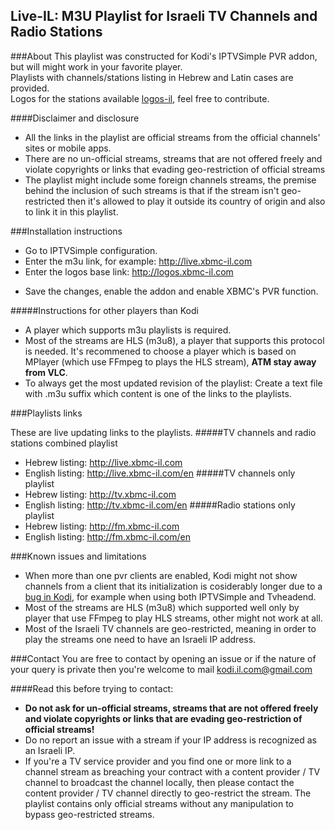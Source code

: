 Live-IL: M3U Playlist for Israeli TV Channels and Radio Stations
---------------------------------------------------

###About
This playlist was constructed for Kodi's IPTVSimple PVR addon, but will might work in your favorite player.  
Playlists with channels/stations listing in Hebrew and Latin cases are provided.  
Logos for the stations available [logos-il](https://github.com/kodi-il/logos-il), feel free to contribute.    

####Disclaimer and disclosure
* All the links in the playlist are official streams from the official channels' sites or mobile apps.
* There are no un-official streams, streams that are not offered freely and violate copyrights or links that evading geo-restriction of official streams
* The playlist might include some foreign channels streams, the premise behind the inclusion of such streams is that if the stream isn't geo-restricted then it's allowed to play it outside its country of origin and also to link it in this playlist.
<!--- * The EPG (electronic program guide) is composed from different web pages and the EPG of the DVB-S/S2 Yes service on Amos 2/3 4W which is publicly available and un-encrypted (don't like it then encrypt it). -->

###Installation instructions

* Go to IPTVSimple configuration.
* Enter the m3u link, for example: http://live.xbmc-il.com
* Enter the logos base link: http://logos.xbmc-il.com
<!--- * Enter the XMLTV EPG link: http://epg.xbmc-il.com -->
* Save the changes, enable the addon and enable XBMC's PVR function.

#####Instructions for other players than Kodi
* A player which supports m3u playlists is required.
* Most of the streams are HLS (m3u8), a player that supports this protocol is needed. It's recommened to choose a player which is based on MPlayer (which use FFmpeg to plays the HLS stream), **ATM stay away from VLC**.
* To always get the most updated revision of the playlist: Create a text file with .m3u suffix which content is one of the links to the playlists.

###Playlists links

These are live updating links to the playlists.
#####TV channels and radio stations combined playlist
* Hebrew listing: http://live.xbmc-il.com
* English listing: http://live.xbmc-il.com/en
#####TV channels only playlist
* Hebrew listing: http://tv.xbmc-il.com  
* English listing: http://tv.xbmc-il.com/en
#####Radio stations only playlist
* Hebrew listing: http://fm.xbmc-il.com  
* English listing: http://fm.xbmc-il.com/en

###Known issues and limitations

* When more than one pvr clients are enabled, Kodi might not show channels from a client that its initialization is cosiderably longer due to a [bug in Kodi](http://trac.kodi.tv/ticket/14498), for example when using both IPTVSimple and Tvheadend.
* Most of the streams are HLS (m3u8) which supported well only by player that use FFmpeg to play HLS streams, other might not work at all.
* Most of the Israeli TV channels are geo-restricted, meaning in order to play the streams one need to have an Israeli IP address.

###Contact
You are free to contact by opening an issue or if the nature of your query is private then you're welcome to mail kodi.il.com@gmail.com

####Read this before trying to contact:
* **Do not ask for un-official streams, streams that are not offered freely and violate copyrights or links that are evading geo-restriction of official streams!**
* Do no report an issue with a stream if your IP address is recognized as an Israeli IP.
* If you're a TV service provider and you find one or more link to a channel stream as breaching your contract with a content provider / TV channel to broadcast the channel locally, then please contact the content provider / TV channel directly to geo-restrict the stream. The playlist contains only official streams without any manipulation to bypass geo-restricted streams.